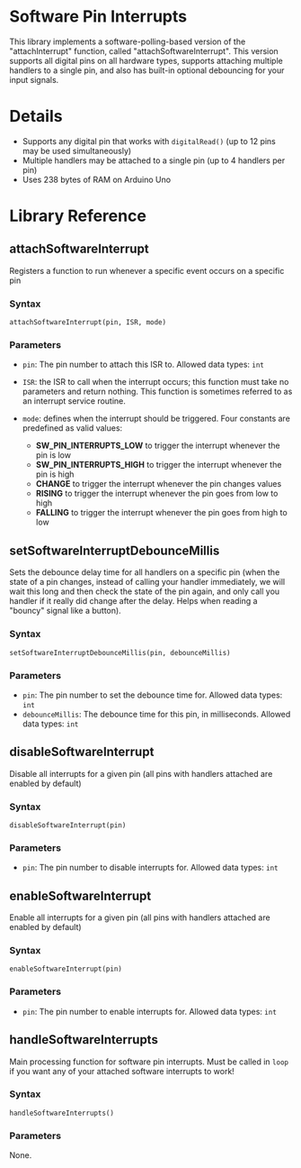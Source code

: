 # Software Pin Interrupts

This library implements a software-polling-based version of the "attachInterrupt" function, called
"attachSoftwareInterrupt". This version supports all digital pins on all hardware types, supports
attaching multiple handlers to a single pin, and also has built-in optional debouncing for your input
signals.

# Details

* Supports any digital pin that works with ```digitalRead()``` (up to 12 pins may be used simultaneously)
* Multiple handlers may be attached to a single pin (up to 4 handlers per pin)
* Uses 238 bytes of RAM on Arduino Uno

# Library Reference

## attachSoftwareInterrupt

Registers a function to run whenever a specific event occurs on a specific pin

### Syntax

```attachSoftwareInterrupt(pin, ISR, mode)```

### Parameters

* ```pin```: The pin number to attach this ISR to. Allowed data types: ```int```
* ```ISR```: the ISR to call when the interrupt occurs; this function must take no
  parameters and return nothing. This function is sometimes referred to as an interrupt
  service routine.
* ```mode```: defines when the interrupt should be triggered. Four constants are
  predefined as valid values:

  * **SW_PIN_INTERRUPTS_LOW** to trigger the interrupt whenever the pin is low
  * **SW_PIN_INTERRUPTS_HIGH** to trigger the interrupt whenever the pin is high
  * **CHANGE** to trigger the interrupt whenever the pin changes values
  * **RISING** to trigger the interrupt whenever the pin goes from low to high
  * **FALLING** to trigger the interrupt whenever the pin goes from high to low

## setSoftwareInterruptDebounceMillis

Sets the debounce delay time for all handlers on a specific pin (when the state of a pin
changes, instead of calling your handler immediately, we will wait this long and then
check the state of the pin again, and only call you handler if it really did change after
the delay. Helps when reading a "bouncy" signal like a button).

### Syntax

```setSoftwareInterruptDebounceMillis(pin, debounceMillis)```

### Parameters

* ```pin```: The pin number to set the debounce time for. Allowed data types: ```int```
* ```debounceMillis```: The debounce time for this pin, in milliseconds. Allowed data types: ```int```

## disableSoftwareInterrupt

Disable all interrupts for a given pin (all pins with handlers attached are enabled by default)

### Syntax

```disableSoftwareInterrupt(pin)```


### Parameters

* ```pin```: The pin number to disable interrupts for. Allowed data types: ```int```

## enableSoftwareInterrupt

Enable all interrupts for a given pin (all pins with handlers attached are enabled by default)

### Syntax

```enableSoftwareInterrupt(pin)```


### Parameters

* ```pin```: The pin number to enable interrupts for. Allowed data types: ```int```

## handleSoftwareInterrupts

Main processing function for software pin interrupts. Must be called in ```loop```
if you want any of your attached software interrupts to work!

### Syntax

```handleSoftwareInterrupts()```

### Parameters

None.